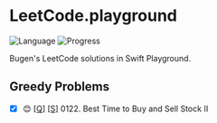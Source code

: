 # LeetCode.playground
![Language](https://img.shields.io/badge/Language-Swift%205.2-orange.svg)
![Progress](https://img.shields.io/badge/Progress-42%20%2F%201322%20=%203.18%25-orange.svg)

Bugen's LeetCode solutions in Swift Playground.
## Greedy Problems
- [X] 😊 [[Q]](https://leetcode.com/problems/best-time-to-buy-and-sell-stock-ii/) [[S]](<./LeetCode.playground/Pages/122-Best%20Time%20to%20Buy%20and%20Sell%20Stock%20II.xcplaygroundpage/Contents.swift>) 0122. Best Time to Buy and Sell Stock II 
